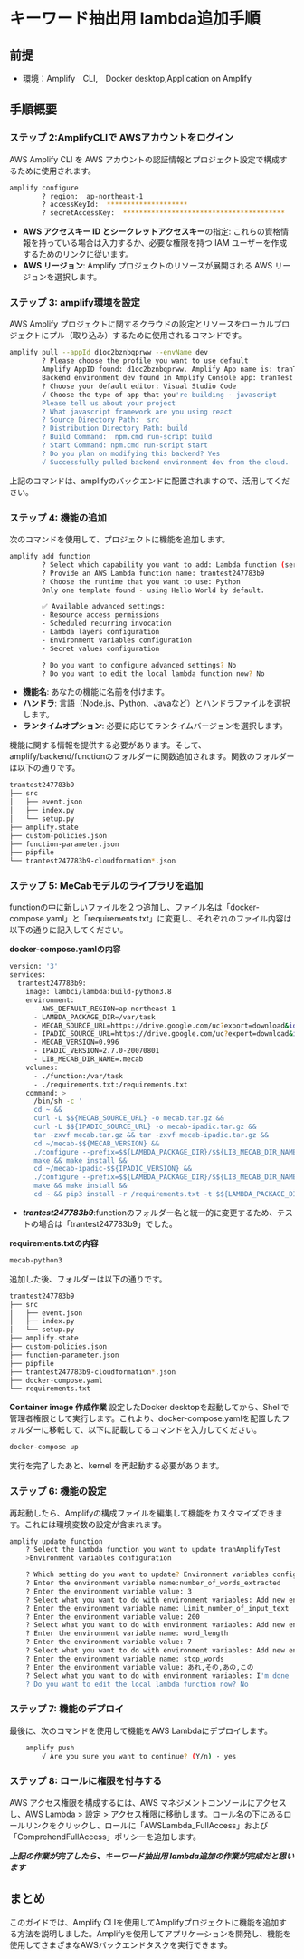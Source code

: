 # キーワード抽出用 lambda追加手順
## 前提
- 環境：Amplify　CLI,　Docker desktop,Application on Amplify

## 手順概要


### ステップ 2:AmplifyCLIで AWSアカウントをログイン

AWS Amplify CLI を AWS アカウントの認証情報とプロジェクト設定で構成するために使用されます。

```bash
amplify configure
		? region:  ap-northeast-1
		? accessKeyId:  ********************
		? secretAccessKey:  ****************************************
```

- **AWS アクセスキー ID とシークレットアクセスキー**の指定: これらの資格情報を持っている場合は入力するか、必要な権限を持つ IAM ユーザーを作成するためのリンクに従います。
- **AWS リージョン**: Amplify プロジェクトのリソースが展開される AWS リージョンを選択します。

### ステップ 3: amplify環境を設定

AWS Amplify プロジェクトに関するクラウドの設定とリソースをローカルプロジェクトにプル（取り込み）するために使用されるコマンドです。

```bash
amplify pull --appId d1oc2bznbqprww --envName dev
		? Please choose the profile you want to use default
		Amplify AppID found: d1oc2bznbqprww. Amplify App name is: tranTest
		Backend environment dev found in Amplify Console app: tranTest
		? Choose your default editor: Visual Studio Code
		√ Choose the type of app that you're building · javascript
		Please tell us about your project
		? What javascript framework are you using react
		? Source Directory Path:  src
		? Distribution Directory Path: build
		? Build Command:  npm.cmd run-script build
		? Start Command: npm.cmd run-script start
		? Do you plan on modifying this backend? Yes
		√ Successfully pulled backend environment dev from the cloud.
```

上記のコマンドは、amplifyのバックエンドに配置されますので、活用してください。

### ステップ 4: 機能の追加

次のコマンドを使用して、プロジェクトに機能を追加します。

```bash
amplify add function
		? Select which capability you want to add: Lambda function (serverless function)
		? Provide an AWS Lambda function name: trantest247783b9
		? Choose the runtime that you want to use: Python
		Only one template found - using Hello World by default.

		✅ Available advanced settings:
		- Resource access permissions
		- Scheduled recurring invocation
		- Lambda layers configuration
		- Environment variables configuration
		- Secret values configuration

		? Do you want to configure advanced settings? No
		? Do you want to edit the local lambda function now? No
```



- **機能名**: あなたの機能に名前を付けます。
- **ハンドラ**: 言語（Node.js、Python、Javaなど）とハンドラファイルを選択します。
- **ランタイムオプション**: 必要に応じてランタイムバージョンを選択します。


機能に関する情報を提供する必要があります。そして、amplify/backend/functionのフォルダーに関数追加されます。関数のフォルダーは以下の通りです。

```bash
trantest247783b9
├── src
│   ├── event.json
│   ├── index.py
│   └── setup.py
├── amplify.state
├── custom-policies.json
├── function-parameter.json
├── pipfile
└── trantest247783b9-cloudformation*.json
```

### ステップ 5: MeCabモデルのライブラリを追加

functionの中に新しいファイルを２つ追加し、ファイル名は「docker-compose.yaml」と「requirements.txt」に変更し、それぞれのファイル内容は以下の通りに記入してください。

**docker-compose.yamlの内容**

```bash
version: '3'
services:
  trantest247783b9:
    image: lambci/lambda:build-python3.8
    environment:
      - AWS_DEFAULT_REGION=ap-northeast-1
      - LAMBDA_PACKAGE_DIR=/var/task
      - MECAB_SOURCE_URL=https://drive.google.com/uc?export=download&id=0B4y35FiV1wh7cENtOXlicTFaRUE
      - IPADIC_SOURCE_URL=https://drive.google.com/uc?export=download&id=0B4y35FiV1wh7MWVlSDBCSXZMTXM
      - MECAB_VERSION=0.996
      - IPADIC_VERSION=2.7.0-20070801
      - LIB_MECAB_DIR_NAME=.mecab
    volumes:
      - ./function:/var/task
      - ./requirements.txt:/requirements.txt
    command: >
      /bin/sh -c '
      cd ~ &&
      curl -L $${MECAB_SOURCE_URL} -o mecab.tar.gz &&
      curl -L $${IPADIC_SOURCE_URL} -o mecab-ipadic.tar.gz &&
      tar -zxvf mecab.tar.gz && tar -zxvf mecab-ipadic.tar.gz &&
      cd ~/mecab-$${MECAB_VERSION} && 
      ./configure --prefix=$${LAMBDA_PACKAGE_DIR}/$${LIB_MECAB_DIR_NAME} --with-charset=utf8 &&
      make && make install &&
      cd ~/mecab-ipadic-$${IPADIC_VERSION} && 
      ./configure --prefix=$${LAMBDA_PACKAGE_DIR}/$${LIB_MECAB_DIR_NAME} --with-charset=utf8 --with-mecab-config=$${LAMBDA_PACKAGE_DIR}/$${LIB_MECAB_DIR_NAME}/bin/mecab-config &&
      make && make install &&
      cd ~ && pip3 install -r /requirements.txt -t $${LAMBDA_PACKAGE_DIR}'
```

- ***trantest247783b9***:functionのフォルダー名と統一的に変更するため、テストの場合は「trantest247783b9」でした。

**requirements.txtの内容**
```bash
mecab-python3
```

追加した後、フォルダーは以下の通りです。

```bash
trantest247783b9
├── src
│   ├── event.json
│   ├── index.py
│   └── setup.py
├── amplify.state
├── custom-policies.json
├── function-parameter.json
├── pipfile
├── trantest247783b9-cloudformation*.json
├── docker-compose.yaml
└── requirements.txt
```

**Container image 作成作業**
設定したDocker desktopを起動してから、Shellで管理者権限として実行します。これより、docker-compose.yamlを配置したフォルダーに移転して、以下に記載してるコマンドを入力してください。

```bash
docker-compose up
```

実行を完了したあと、kernel を再起動する必要があります。

### ステップ 6: 機能の設定

再起動したら、Amplifyの構成ファイルを編集して機能をカスタマイズできます。これには環境変数の設定が含まれます。

```bash
amplify update function
    ? Select the Lambda function you want to update tranAmplifyTest
    >Environment variables configuration

    ? Which setting do you want to update? Environment variables configuration
    ? Enter the environment variable name:number_of_words_extracted
    ? Enter the environment variable value: 3
    ? Select what you want to do with environment variables: Add new environment variable
    ? Enter the environment variable name: Limit_number_of_input_text
    ? Enter the environment variable value: 200
    ? Select what you want to do with environment variables: Add new environment variable
    ? Enter the environment variable name: word_length
    ? Enter the environment variable value: 7
    ? Select what you want to do with environment variables: Add new environment variable
    ? Enter the environment variable name: stop_words
    ? Enter the environment variable value: あれ,その,あの,この
    ? Select what you want to do with environment variables: I'm done
    ? Do you want to edit the local lambda function now? No
```

### ステップ 7: 機能のデプロイ

最後に、次のコマンドを使用して機能をAWS Lambdaにデプロイします。

```bash
	amplify push
		√ Are you sure you want to continue? (Y/n) · yes
```


### ステップ 8:  ロールに権限を付与する

AWS アクセス権限を構成するには、AWS マネジメントコンソールにアクセスし、AWS Lambda > 設定 > アクセス権限に移動します。ロール名の下にあるロールリンクをクリックし、ロールに「AWSLambda_FullAccess」および「ComprehendFullAccess」ポリシーを追加します。

***上記の作業が完了したら、キーワード抽出用 lambda追加の作業が完成だと思います***

## まとめ

このガイドでは、Amplify CLIを使用してAmplifyプロジェクトに機能を追加する方法を説明しました。Amplifyを使用してアプリケーションを開発し、機能を使用してさまざまなAWSバックエンドタスクを実行できます。


